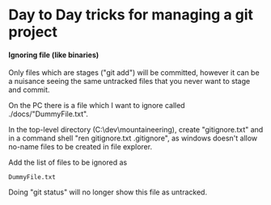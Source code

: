 # Day to Day tricks for managing a git project



#### Ignoring file  (like binaries)

Only files which are stages ("git add") will be committed, however it can be a nuisance seeing the same untracked files that you never want to stage and commit.

On the PC there is a file which I want to ignore called ./docs/"DummyFile.txt".

In the top-level directory (C:\dev\mountaineering), create "gitignore.txt" and in a command shell "ren gitignore.txt .gitignore", as windows doesn't allow no-name files to be created in file explorer.

Add the list of files to be ignored as

`DummyFile.txt`

Doing "git status" will no longer show this file as untracked.





